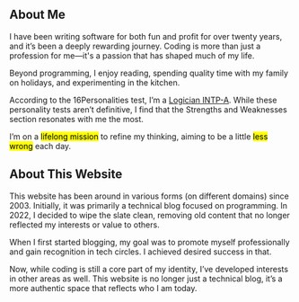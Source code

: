 ## About Me

I have been writing software for both fun and profit for over twenty years, and it’s been a deeply rewarding journey. Coding is more than just a profession for me—it's a passion that has shaped much of my life.

Beyond programming, I enjoy reading, spending quality time with my family on holidays, and experimenting in the kitchen.

According to the 16Personalities test, I’m a [Logician INTP-A](https://www.16personalities.com/intp-personality). While these personality tests aren’t definitive, I find that the Strengths and Weaknesses section resonates with me the most.

I’m on a <mark>lifelong mission</mark> to refine my thinking, aiming to be a little <mark>less wrong</mark> each day.

## About This Website

This website has been around in various forms (on different domains) since 2003. Initially, it was primarily a technical blog focused on programming. In 2022, I decided to wipe the slate clean, removing old content that no longer reflected my interests or value to others.

When I first started blogging, my goal was to promote myself professionally and gain recognition in tech circles. I achieved desired success in that.

Now, while coding is still a core part of my identity, I’ve developed interests in other areas as well. This website is no longer just a technical blog, it’s a more authentic space that reflects who I am today.
